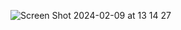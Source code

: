 ![Screen Shot 2024-02-09 at 13 14 27](https://github.com/Moby1971/T2mapping-v3.8/assets/49905975/21611e3a-cc7e-4d4f-bfee-c7e9fe90aef9)
